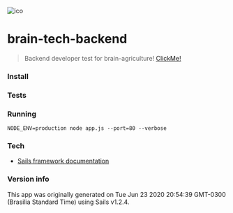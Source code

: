 ![ico](https://www.brain.agr.br/images/logo.png)

# brain-tech-backend

> Backend developer test for brain-agriculture! <a href="https://github.com/brain-agriculture/trabalhe-conosco" target="_blank">ClickMe!</a>

### Install


### Tests

### Running

`NODE_ENV=production node app.js --port=80 --verbose`


### Tech

+ [Sails framework documentation](https://sailsjs.com/get-started)


### Version info

This app was originally generated on Tue Jun 23 2020 20:54:39 GMT-0300 (Brasilia Standard Time) using Sails v1.2.4.
